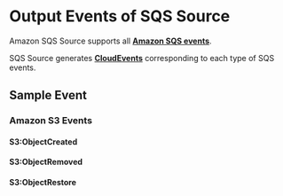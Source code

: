# Output Events of SQS Source

Amazon SQS Source supports all **[Amazon SQS events](https://docs.aws.amazon.com/AWSSimpleQueueService/latest/SQSDeveloperGuide/welcome.html)**.

SQS Source generates **[CloudEvents](https://docs.vanus.ai/reference/cloudevents)** corresponding to each type of SQS events.

## Sample Event

### Amazon S3 Events

#### S3:ObjectCreated

#### S3:ObjectRemoved

#### S3:ObjectRestore
